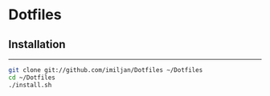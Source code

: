 # Dotfiles

## Installation
------------

``` bash
git clone git://github.com/imiljan/Dotfiles ~/Dotfiles
cd ~/Dotfiles
./install.sh
```
